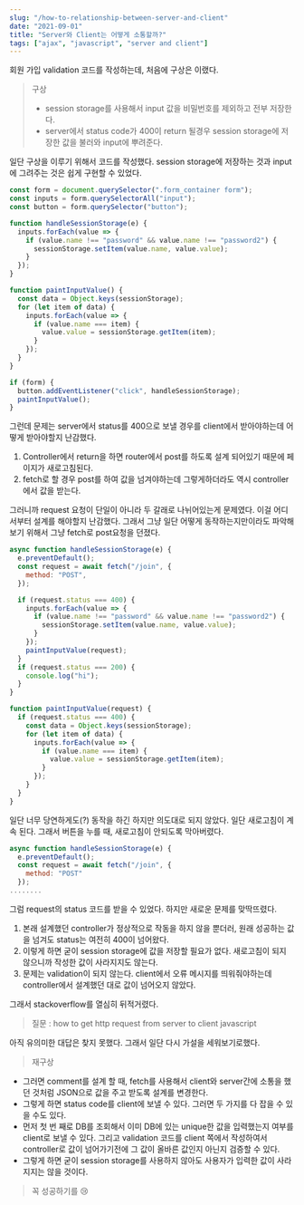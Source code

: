 ```yaml
---
slug: "/how-to-relationship-between-server-and-client"
date: "2021-09-01"
title: "Server와 Client는 어떻게 소통할까?"
tags: ["ajax", "javascript", "server and client"]
---
```


회원 가입 validation 코드를 작성하는데, 처음에 구상은 이랬다.

> 구상
>
> - session storage를 사용해서 input 값을 비밀번호를 제외하고 전부 저장한다.
> - server에서 status code가 400이 return 될경우 session storage에 저장한 값을 불러와 input에 뿌려준다.

일단 구상을 이루기 위해서 코드를 작성했다. session storage에 저장하는 것과 input에 그려주는 것은 쉽게 구현할 수 있었다.

```javascript
const form = document.querySelector(".form_container form");
const inputs = form.querySelectorAll("input");
const button = form.querySelector("button");

function handleSessionStorage(e) {
  inputs.forEach(value => {
    if (value.name !== "password" && value.name !== "password2") {
      sessionStorage.setItem(value.name, value.value);
    }
  });
}

function paintInputValue() {
  const data = Object.keys(sessionStorage);
  for (let item of data) {
    inputs.forEach(value => {
      if (value.name === item) {
        value.value = sessionStorage.getItem(item);
      }
    });
  }
}

if (form) {
  button.addEventListener("click", handleSessionStorage);
  paintInputValue();
}
```

그런데 문제는 server에서 status를 400으로 보낼 경우를 client에서 받아야하는데 어떻게 받아야할지 난감했다.

1. Controller에서 return을 하면 router에서 post를 하도록 설계 되어있기 때문에 페이지가 새로고침된다.
2. fetch로 할 경우 post를 하여 값을 넘겨야하는데 그렇게하더라도 역시 controller에서 값을 받는다.

그러니까 request 요청이 단일이 아니라 두 갈래로 나뉘어있는게 문제였다. 이걸 어디서부터 설계를 해야할지 난감했다. 그래서 그냥 일단 어떻게 동작하는지만이라도 파악해보기 위해서 그냥 fetch로 post요청을 던졌다.

```javascript
async function handleSessionStorage(e) {
  e.preventDefault();
  const request = await fetch("/join", {
    method: "POST",
  });

  if (request.status === 400) {
    inputs.forEach(value => {
      if (value.name !== "password" && value.name !== "password2") {
        sessionStorage.setItem(value.name, value.value);
      }
    });
    paintInputValue(request);
  }
  if (request.status === 200) {
    console.log("hi");
  }
}

function paintInputValue(request) {
  if (request.status === 400) {
    const data = Object.keys(sessionStorage);
    for (let item of data) {
      inputs.forEach(value => {
        if (value.name === item) {
          value.value = sessionStorage.getItem(item);
        }
      });
    }
  }
}
```

일단 너무 당연하게도(?) 동작을 하긴 하지만 의도대로 되지 않았다. 일단 새로고침이 계속 된다. 그래서 버튼을 누를 때, 새로고침이 안되도록 막아버렸다.

```javascript
async function handleSessionStorage(e) {
  e.preventDefault();
  const request = await fetch("/join", {
    method: "POST"
  });
........
```

그럼 request의 status 코드를 받을 수 있었다.
하지만 새로운 문제를 맞딱뜨렸다.

1. 본래 설계했던 controller가 정상적으로 작동을 하지 않을 뿐더러, 원래 성공하는 값을 넘겨도 status는 여전히 400이 넘어왔다.
2. 이렇게 하면 굳이 session storage에 값을 저장할 필요가 없다. 새로고침이 되지 않으니까 작성한 값이 사라지지도 않는다.
3. 문제는 validation이 되지 않는다. client에서 오류 메시지를 띄워줘야하는데 controller에서 설계했던 대로 값이 넘어오지 않았다.

그래서 stackoverflow를 열심히 뒤적거렸다.

> 질문 : how to get http request from server to client javascript

아직 유의미한 대답은 찾지 못했다. 그래서 일단 다시 가설을 세워보기로했다.

> 재구상

- 그러면 comment를 설계 할 때, fetch를 사용해서 client와 server간에 소통을 했던 것처럼 JSON으로 값을 주고 받도록 설계를 변경한다.
- 그렇게 하면 status code를 client에 보낼 수 있다. 그러면 두 가지를 다 잡을 수 있을 수도 있다.
- 먼저 첫 번 째로 DB를 조회해서 이미 DB에 있는 unique한 값을 입력했는지 여부를 client로 보낼 수 있다. 그리고 validation 코드를 client 쪽에서 작성하여서 controller로 값이 넘어가기전에 그 값이 올바른 값인지 아닌지 검증할 수 있다.
- 그렇게 하면 굳이 session storage를 사용하지 않아도 사용자가 입력한 값이 사라지지는 않을 것이다.

> 꼭 성공하기를 😢
